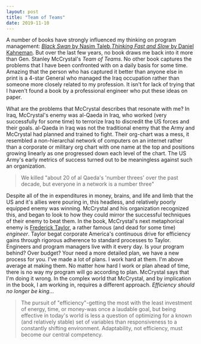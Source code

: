```yaml
---
layout: post
title: "Team of Teams"
date: 2019-11-10
---
```

A number of books have strongly influenced my thinking on program management: [_Black Swan_ by Nasim Taleb](https://read.amazon.com/kp/embed?asin=B00139XTG4&preview=newtab&linkCode=kpe&ref_=cm_sw_r_kb_dp_cp3XDb0PV7JAY),[_Thinking Fast and Slow_ by Daniel Kahneman](https://read.amazon.com/kp/embed?asin=B00555X8OA&preview=newtab&linkCode=kpe&ref_=cm_sw_r_kb_dp_fr3XDb3TJWYHD). But over the last few years, no book draws me back into it more than Gen. Stanley McCrystal's _Team of Teams_. No other book captures the problems that I have been confronted with on a daily basis for some time.  Amazing that the person who has captured it better than anyone else in print is a 4-star General who managed the Iraq occupation rather than someone more closely related to my profession. It isn't for lack of trying that I haven't found a book by a professional engineer who put these ideas on paper.

What are the problems that McCrystal describes that resonate with me?  In Iraq, McCrystal's enemy was  al-Qaeda in Iraq, who worked (very successfully for some time) to terrorize Iraq to discredit the US forces and their goals.  al-Qaeda in Iraq was not the traditional enemy that the Army and McCrystal had planned and trained to fight.  Their org-chart was a mess, it resembled a non-hierarchal network of computers on an internet rather than a corporate or military org chart with one name at the top and positions growing linearly as one progressed down each level of the chart.  The US Army's early metrics of success turned out to be meaningless against such an organization.

> We killed "about 20 of al Qaeda's 'number threes' over the past decade, but everyone in a network is a number three"

Despite all of the in expenditures in money, brains, and life and limb that the US and it's allies were pouring in, this headless, and relatively poorly equipped enemy was winning.  McCrystal and his organization recognized this, and began to look to how they could mirror the successful techniques of their enemy to beat them.  In the book, McCrystal's next metaphorical enemy is [Frederick Taylor](https://en.wikipedia.org/wiki/Frederick_Winslow_Taylor), a rather famous (and dead for some time) _engineer_.  Taylor begat corporate America's continuous drive for efficiency gains through rigorous adherence to standard processes to Taylor.  Engineers and program managers live with it every day.  Is your program behind? Over budget?  Your need a more detailed plan, we have a new process for you.  I've made a lot of plans.  I work hard at them.  I'm above average at making them.  No matter how hard I work or plan ahead of time, there is no way my program will go according to plan.  McCrystal says that I'm doing it wrong.  In the complex world that McCrystal, and by implication in the book, I am working in, requires a different approach.  _Efficiency should no longer be king_...

> The pursuit of "efficiency"-getting the most with the least investment of energy, time, or money-was once a laudable goal, but being effective in today's world is less a question of optimizing for a known (and relatively stable) set of variables than responsiveness to a constantly shifting environment.  Adaptability, not efficiency, must become our central competency.

